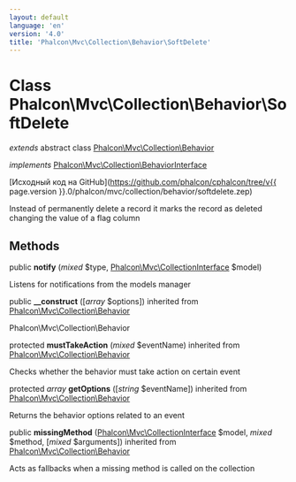 ```yaml
---
layout: default
language: 'en'
version: '4.0'
title: 'Phalcon\Mvc\Collection\Behavior\SoftDelete'
---
```


# Class **Phalcon\Mvc\Collection\Behavior\SoftDelete**

*extends* abstract class [Phalcon\Mvc\Collection\Behavior](Phalcon_Mvc_Collection_Behavior)

*implements* [Phalcon\Mvc\Collection\BehaviorInterface](Phalcon_Mvc_Collection_BehaviorInterface)

[Исходный код на GitHub](https://github.com/phalcon/cphalcon/tree/v{{ page.version }}.0/phalcon/mvc/collection/behavior/softdelete.zep)

Instead of permanently delete a record it marks the record as deleted changing the value of a flag column

## Methods

public **notify** (*mixed* $type, [Phalcon\Mvc\CollectionInterface](Phalcon_Mvc_CollectionInterface) $model)

Listens for notifications from the models manager

public **__construct** ([*array* $options]) inherited from [Phalcon\Mvc\Collection\Behavior](Phalcon_Mvc_Collection_Behavior)

Phalcon\Mvc\Collection\Behavior

protected **mustTakeAction** (*mixed* $eventName) inherited from [Phalcon\Mvc\Collection\Behavior](Phalcon_Mvc_Collection_Behavior)

Checks whether the behavior must take action on certain event

protected *array* **getOptions** ([*string* $eventName]) inherited from [Phalcon\Mvc\Collection\Behavior](Phalcon_Mvc_Collection_Behavior)

Returns the behavior options related to an event

public **missingMethod** ([Phalcon\Mvc\CollectionInterface](Phalcon_Mvc_CollectionInterface) $model, *mixed* $method, [*mixed* $arguments]) inherited from [Phalcon\Mvc\Collection\Behavior](Phalcon_Mvc_Collection_Behavior)

Acts as fallbacks when a missing method is called on the collection